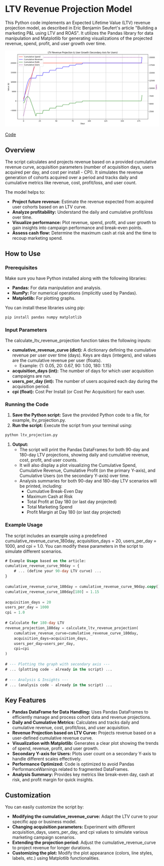 # LTV Revenue Projection Model 

This Python code implements an Expected Lifetime Value (LTV) revenue projection model, as described in Eric Benjamin Seufert's article "Building a marketing P&L using LTV and ROAS". It utilizes the Pandas library for data manipulation and Matplotlib for generating visualizations of the projected revenue, spend, profit, and user growth over time.

![LTV graphs](pygraph.png)

[Code](https://github.com/guylouzon/python-stuff/blob/main/cohort-based-revenue-projection.py)


## Overview

The script calculates and projects revenue based on a provided cumulative revenue curve, acquisition parameters (number of acquisition days, users acquired per day, and cost per install - CPI). It simulates the revenue generation of cohorts acquired over a period and tracks daily and cumulative metrics like revenue, cost, profit/loss, and user count.

The model helps to:

- **Project future revenue:** Estimate the revenue expected from acquired user cohorts based on an LTV curve.
- **Analyze profitability:** Understand the daily and cumulative profit/loss over time.
- **Visualize performance:** Plot revenue, spend, profit, and user growth to gain insights into campaign performance and break-even points.
- **Assess cash flow:** Determine the maximum cash at risk and the time to recoup marketing spend.

## How to Use

### Prerequisites

Make sure you have Python installed along with the following libraries:

- **Pandas:** For data manipulation and analysis.
- **NumPy:** For numerical operations (implicitly used by Pandas).
- **Matplotlib:** For plotting graphs.

You can install these libraries using pip:

```bash
pip install pandas numpy matplotlib
```

### Input Parameters

The calculate_ltv_revenue_projection function takes the following inputs:

- **cumulative_revenue_curve (dict):** A dictionary defining the cumulative revenue per user over time (days). Keys are days (integers), and values are the cumulative revenue per
user (floats).
    - Example: {1: 0.05, 20: 0.67, 90: 1.00, 180: 1.15}
- **acquisition_days (int):** The number of days for which user acquisition campaigns are run.
- **users_per_day (int):** The number of users acquired each day during the acquisition period.
- **cpi (float):** Cost Per Install (or Cost Per Acquisition) for each user.

### Running the Code

1. **Save the Python script:** Save the provided Python code to a file, for example, ltv_projection.py.
2. **Run the script:** Execute the script from your terminal using:

```sql
python ltv_projection.py
```

1. **Output:**
    - The script will print the Pandas DataFrames for both 90-day and 180-day LTV projections, showing daily and cumulative revenue, cost, profit, and
    user counts.
    - It will also display a plot visualizing the Cumulative Spend, Cumulative
    Revenue, Cumulative Profit (on the primary Y-axis), and Cumulative Users (on the secondary Y-axis) over time.
    - Analysis summaries for both 90-day and 180-day LTV scenarios will be printed, including:
        - Cumulative Break-Even Day
        - Maximum Cash at Risk
        - Total Profit at Day 180 (or last day projected)
        - Total Marketing Spend
        - Profit Margin at Day 180 (or last day projected)

### Example Usage

The script includes an example using a predefined cumulative_revenue_curve_180day, acquisition_days = 20, users_per_day = 1000, and cpi = 1.0. You can modify these parameters in the script to simulate different scenarios.

```sql
# Example Usage based on the article:
cumulative_revenue_curve_90day = {
    # ... (define your 90-day LTV curve) ...
}

cumulative_revenue_curve_180day = cumulative_revenue_curve_90day.copy()
cumulative_revenue_curve_180day[180] = 1.15

acquisition_days = 20
users_per_day = 1000
cpi = 1.0

# Calculate for 180-day LTV
revenue_projection_180day = calculate_ltv_revenue_projection(
    cumulative_revenue_curve=cumulative_revenue_curve_180day,
    acquisition_days=acquisition_days,
    users_per_day=users_per_day,
    cpi=cpi
)

# --- Plotting the graph with secondary axis ---
# ... (plotting code - already in the script) ...

# --- Analysis & Insights ---
# ... (analysis code - already in the script) ...
```

## Key Features

- **Pandas DataFrame for Data Handling:** Uses Pandas DataFrames to efficiently manage and process cohort data and revenue projections.
- **Daily and Cumulative Metrics:** Calculates and tracks daily and cumulative revenue, cost, profit/loss, and user acquisition.
- **Revenue Projection based on LTV Curve:** Projects revenue based on a user-defined cumulative revenue curve.
- **Visualization with Matplotlib:** Generates a clear plot showing the trends of spend, revenue, profit, and user growth.
- **Secondary Y-axis for Users:** Plots user count on a secondary Y-axis to handle different scales effectively.
- **Performance Optimized:** Code is optimized to avoid Pandas PerformanceWarnings related to fragmented DataFrames.
- **Analysis Summary:** Provides key metrics like break-even day, cash at risk, and profit margin for quick insights.

## Customization

You can easily customize the script by:

- **Modifying the cumulative_revenue_curve:** Adapt the LTV curve to your specific app or business model.
- **Changing acquisition parameters:** Experiment with different acquisition_days, users_per_day, and cpi values to simulate various marketing campaign scenarios.
- **Extending the projection period:** Adjust the cumulative_revenue_curve to project revenue for longer durations.
- **Customizing the plot:** Modify the plot appearance (colors, line styles, labels, etc.) using Matplotlib functionalities.